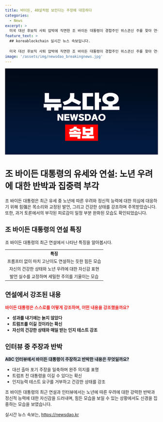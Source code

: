 ```yaml
---
title: 바이든, 40살처럼 보인다는 주장에 대응하다
categories:
  - News
excerpt: >
  미국 대선 후보직 사퇴 압박에 직면한 조 바이든 대통령이 경합주인 위스콘신 주를 찾아 연설했습니다. 고령 우려를 불식하며 늙지 않았다고 강조했고, 말실수를 교정하며 자신의 건강을 강조했습니다. 또한 트럼프를 이길 것이라며 확신을 보였으며, 인터뷰에서도 포기할 계획이 없다고 강조했습니다. 그러나 목소리와 표정으로는 지친 면모가 엿보였으나 발언은 일관된 것으로 나타났습니다.
feature_text: >
  ## koreablockchain 실시간 뉴스 속보입니다.

  미국 대선 후보직 사퇴 압박에 직면한 조 바이든 대통령이 경합주인 위스콘신 주를 찾아 연설했습니다. 고령 우려를 불식하며 늙지 않았다고 강조했고, 말실수를 교정하며 자신의 건강을 강조했습니다. 또한 트럼프를 이길 것이라며 확신을 보였으며, 인터뷰에서도 포기할 계획이 없다고 강조했습니다. 그러나 목소리와 표정으로는 지친 면모가 엿보였으나 발언은 일관된 것으로 나타났습니다.
image: '/assets/img/newsdao_breakingnews.jpg'
---
```


<p><img src="/assets/img/newsdao_breakingnews.jpg" alt="koreablockchain 속보" /></p>

<h1>조 바이든 대통령의 유세와 연설: 노년 우려에 대한 반박과 집중력 부각</h1>

<p data-ke-size="size16">조 바이든 대통령은 최근 유세 중 노년에 따른 우려와 정신적 능력에 대한 의심에 대응하기 위해 힘强은 목소리와 교정된 발언, 그리고 건강한 상태를 강조하며 주목받았습니다. 또한, 과거 토론에서의 부각된 피로감이 일정 부분 완화된 모습도 확인되었습니다.</p>

<h2 data-ke-size="size26">조 바이든 대통령의 연설 특징</h2>

<p data-ke-size="size16">조 바이든 대통령의 최근 연설에서 나타난 특징을 알아봅시다.</p>

<table>
  <tr>
    <td style="text-align: center; height: 17px;"><b>특징</b></td>
  </tr>
  <tr>
    <td style="text-align: center; height: 17px;">프롬프터 없이 마치 고난이도 연설하는 듯한 힘든 모습</td>
  </tr>
  <tr>
    <td style="text-align: center; height: 17px;">자신의 건강한 상태와 노년 우려에 대한 자신감 표현</td>
  </tr>
  <tr>
    <td style="text-align: center; height: 17px;">발언 실수를 교정하며 세밀한 주의를 기울이는 모습</td>
  </tr>
</table>

<h2 data-ke-size="size26">연설에서 강조된 내용</h2>

<p data-ke-size="size16"><b><span style="color: #ee2323;">바이든 대통령은 스스로를 어떻게 강조하며, 어떤 내용을 강조했을까요?</span></b></p>

<ul>
  <li><b>성과를 내기에는 늙지 않았다</b></li>
  <li><b>트럼프를 이길 것이라는 확신</b></li>
  <li><b>자신의 건강한 상태와 매일 받는 인지 테스트 강조</b></li>
</ul>

<h2 data-ke-size="size26">인터뷰 중 주장과 반박</h2>

<p data-ke-size="size16"><b><span style="background-color: #21538527;">ABC 인터뷰에서 바이든 대통령이 주장하고 반박한 내용은 무엇일까요?</span></b></p>

<ul>
  <li>대선 출마 포기 주장을 일축하며 완주 의지를 표명</li>
  <li>트럼프 전 대통령을 이길 수 있다는 확신</li>
  <li>인지능력 테스트 요구를 거부하고 건강한 상태를 강조</li>
</ul>

<p data-ke-size="size16">조 바이든 대통령의 최근 연설과 인터뷰에서는 노년에 따른 우려에 대한 강력한 반박과 정신적 능력에 대한 자신감을 드러내며, 힘든 모습을 보일 수 있는 상황에서도 신경을 집중하는 모습을 보였습니다.</p>
실시간 뉴스 속보는, <a href="https://newsdao.kr" rel="dofollow">https://newsdao.kr</a>


